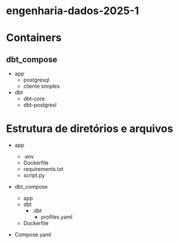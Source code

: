 # engenharia-dados-2025-1

# Containers
## dbt_compose
- app
    - postgresql
    - cliente simples
- dbt
    - dbt-core
    - dbt-postgresl


# Estrutura de diretórios e arquivos
- app
    - .env
    - Dockerfile
    - requirements.txt
    - script.py

- dbt_compose
    - app
    - dbt
        - .dbt
            - profiles.yaml
    - Dockerfile


- Compose.yaml



